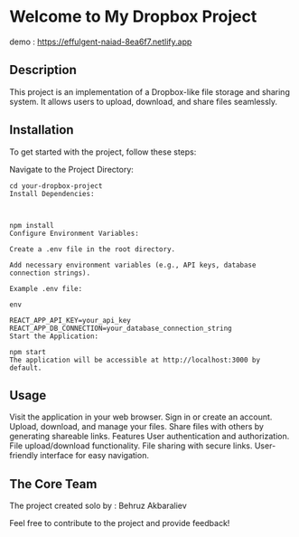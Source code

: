 # Welcome to My Dropbox Project
demo : https://effulgent-naiad-8ea6f7.netlify.app
## Description

This project is an implementation of a Dropbox-like file storage and sharing system. It allows users to upload, download, and share files seamlessly.

## Installation

To get started with the project, follow these steps:

Navigate to the Project Directory:


``````
cd your-dropbox-project
Install Dependencies:



npm install
Configure Environment Variables:

Create a .env file in the root directory.

Add necessary environment variables (e.g., API keys, database connection strings).

Example .env file:

env

REACT_APP_API_KEY=your_api_key
REACT_APP_DB_CONNECTION=your_database_connection_string
Start the Application:

``````
``````
npm start
The application will be accessible at http://localhost:3000 by default.

``````

## Usage
Visit the application in your web browser.
Sign in or create an account.
Upload, download, and manage your files.
Share files with others by generating shareable links.
Features
User authentication and authorization.
File upload/download functionality.
File sharing with secure links.
User-friendly interface for easy navigation.


## The Core Team

The project created solo by : 
Behruz Akbaraliev

Feel free to contribute to the project and provide feedback!
